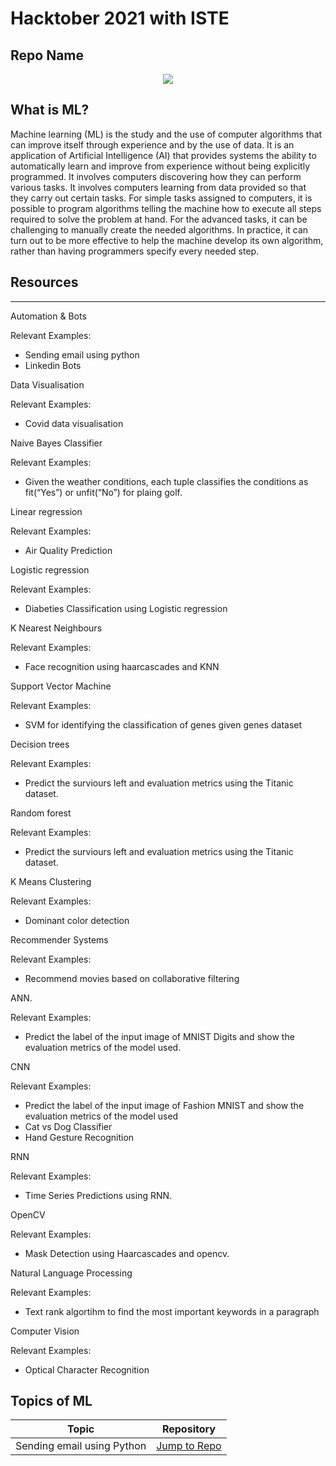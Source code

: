 <h1>
  Hacktober 2021 with ISTE
</h1>

<h2>
  Repo Name
</h2>

<p align="center">
<img src="https://github.com/Tirth22/Temp/blob/main/5e0c09805d04718512864363ab3f0d78.gif">
</p>


## What is ML?
Machine learning (ML) is the study and the use of computer algorithms that can improve itself through experience and by the use of data. It is an application of Artificial Intelligence (AI) that provides systems the ability to automatically learn and improve from experience without being explicitly programmed. It involves computers discovering how they can perform various tasks. It involves computers learning from data provided so that they carry out certain tasks. For simple tasks assigned to computers, it is possible to program algorithms telling the machine how to execute all steps required to solve the problem at hand. For the advanced tasks, it can be challenging to manually create the needed algorithms. In practice, it can turn out to be more effective to help the machine develop its own algorithm, rather than having programmers specify every needed step.

## Resources

---
Automation & Bots

Relevant Examples:

* Sending email using python
* Linkedin Bots


Data Visualisation

Relevant Examples:

* Covid data visualisation

Naive Bayes Classifier

Relevant Examples:

* Given the weather conditions, each tuple classifies the conditions as fit(“Yes”) or unfit(“No”) for plaing golf.


Linear regression

Relevant Examples:

* Air Quality Prediction

Logistic regression

Relevant Examples:

* Diabeties Classification using Logistic regression

K Nearest Neighbours

Relevant Examples:
 
* Face recognition using haarcascades and KNN


Support Vector Machine 

Relevant Examples:

* SVM for identifying the classification of genes given genes dataset

Decision trees

Relevant Examples:

* Predict the surviours left and evaluation metrics using the Titanic dataset.

Random forest

Relevant Examples:

* Predict the surviours left and evaluation metrics using the Titanic dataset.

K Means Clustering

Relevant Examples:

* Dominant color detection

Recommender Systems

Relevant Examples:

* Recommend movies based on collaborative filtering 

ANN.

Relevant Examples:

* Predict the label of the input image of MNIST Digits and show the evaluation metrics of the model used.

CNN

Relevant Examples:

* Predict the label of the input image of Fashion MNIST  and show the evaluation metrics of the model used
* Cat vs Dog Classifier
* Hand Gesture Recognition

RNN

Relevant Examples:

* Time Series Predictions using RNN.

OpenCV

Relevant Examples:

* Mask Detection using Haarcascades and opencv.

Natural Language Processing 

Relevant Examples:

* Text rank algortihm to find the most important keywords in a paragraph

Computer Vision

Relevant Examples:

* Optical Character Recognition

## Topics of ML
| Topic                                                                                         |                                 Repository                         |
|-----------------------------------------------------------------------------------------------|--------------------------------------------------------------------|
|Sending email using Python                                                                     | [Jump to Repo](https://istevit.in/)                                |


